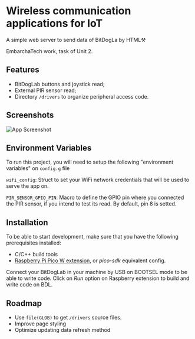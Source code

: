 
# Wireless communication applications for IoT

A simple web server to send data of BitDogLa by HTML⚒️

EmbarchaTech work, task of Unit 2.




## Features

- BitDogLab buttons and joystick read;
- External PIR sensor read;
- Directory ```/drivers``` to organize peripheral access code. 
## Screenshots

![App Screenshot](https://z06ourw62g.ufs.sh/f/ycLYT3qk3ITUVd9ncUPj1lYQMKsZvuByU583Pn27iRrOwdWb)


## Environment Variables

To run this project, you will need to setup the following "environment variables" on ```config.g``` file

`wifi_config`: Struct to set your WiFi network credentials that will be used to serve the app on.

`PIR_SENSOR_GPIO_PIN`: Macro to define the GPIO pin where you connected the PIR sensor, if you intend to test its read. By default, pin 8 is setted.


## Installation

To be able to start development, make sure that you have the following prerequisites installed:
- C/C++ build tools
- [Raspberry Pi Pico W extension](https://marketplace.visualstudio.com/items?itemName=raspberry-pi.raspberry-pi-pico), or _pico-sdk_ equivalent config.

Connect your BitDogLab in your machine by USB on BOOTSEL mode to be able to write code. 
Click on _Run_ option on Raspberry extension to build and write code on BDL.

## Roadmap

- Use ```file(GLOB)``` to get ```/drivers``` source files.
- Improve page styling
- Optimize updating data refresh method

